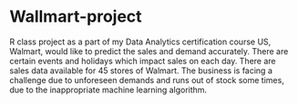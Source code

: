 # Wallmart-project
R class project as a part of my Data Analytics certification course
US, Walmart, would like to predict the sales and demand accurately. There are certain events and holidays which impact sales on each day. There are sales data available for 45 stores of Walmart. The business is
facing a challenge due to unforeseen demands and runs out of stock some times, due to the inappropriate machine learning algorithm. 
